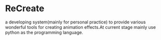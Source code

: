 # ReCreate
a developing system(mainly for personal practice) to provide various wonderful tools for creating animation effects.At current stage mainly use python as the programming language.
